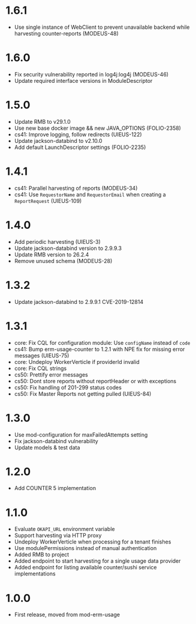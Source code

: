# 1.6.1
* Use single instance of WebClient to prevent unavailable backend while harvesting counter-reports (MODEUS-48) 

# 1.6.0
* Fix security vulnerability reported in log4j:log4j (MODEUS-46)
* Update required interface versions in ModuleDescriptor

# 1.5.0
* Update RMB to v29.1.0
* Use new base docker image && new JAVA_OPTIONS (FOLIO-2358)
* cs41: Improve logging, follow redirects (UIEUS-122)
* Update jackson-databind to v2.10.0
* Add default LaunchDescriptor settings (FOLIO-2235)

# 1.4.1
* cs41: Parallel harvesting of reports (MODEUS-34)
* cs41: Use `RequestorName` and `RequestorEmail` when creating a `ReportRequest` (UIEUS-109)

# 1.4.0
* Add periodic harvesting (UIEUS-3)
* Update jackson-databind version to 2.9.9.3
* Update RMB version to 26.2.4
* Remove unused schema (MODEUS-28)

# 1.3.2
* Update jackson-databind to 2.9.9.1 CVE-2019-12814

# 1.3.1
* core: Fix CQL for configuration module: Use `configName` instead of `code`
* cs41: Bump erm-usage-counter to 1.2.1 with NPE fix for missing error messages (UIEUS-75)
* core: Undeploy WorkerVerticle if providerId invalid
* core: Fix CQL strings
* cs50: Prettify error messages
* cs50: Dont store reports without reportHeader or with exceptions
* cs50: Fix handling of 201-299 status codes
* cs50: Fix Master Reports not getting pulled (UIEUS-84)

# 1.3.0
* Use mod-configuration for maxFailedAttempts setting
* Fix jackson-databind vulnerability
* Update models & test data

# 1.2.0
* Add COUNTER 5 implementation

# 1.1.0
* Evaluate `OKAPI_URL` environment variable
* Support harvesting via HTTP proxy
* Undeploy WorkerVerticle when processing for a tenant finishes
* Use modulePermissions instead of manual authentication
* Added RMB to project
* Added endpoint to start harvesting for a single usage data provider
* Added endpoint for listing available counter/sushi service implementations

# 1.0.0
* First release, moved from mod-erm-usage
